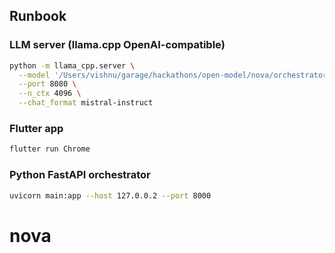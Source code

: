 ## Runbook

### LLM server (llama.cpp OpenAI-compatible)

```bash
python -m llama_cpp.server \
  --model '/Users/vishnu/garage/hackathons/open-model/nova/orchestrator/models/mistral7b/mistral-7b-instruct-v0.2.Q4_K_M.gguf' \
  --port 8080 \
  --n_ctx 4096 \
  --chat_format mistral-instruct
```

### Flutter app

```bash
flutter run Chrome
```

### Python FastAPI orchestrator

```bash
uvicorn main:app --host 127.0.0.2 --port 8000
```


# nova
